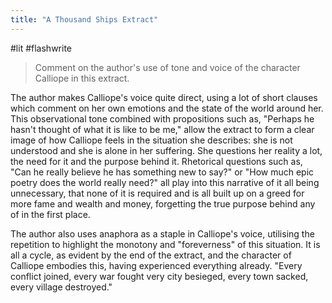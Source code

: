 ```yaml
---
title: "A Thousand Ships Extract"
---
```


#lit #flashwrite 

> Comment on the author's use of tone and voice of the character Calliope in this extract.

The author makes Calliope's voice quite direct, using a lot of short clauses which comment on her own emotions and the state of the world around her. This observational tone combined with propositions such as, "Perhaps he hasn't thought of what it is like to be me," allow the extract to form a clear image of how Calliope feels in the situation she describes: she is not understood and she is alone in her suffering. She questions her reality a lot, the need for it and the purpose behind it. Rhetorical questions such as, "Can he really believe he has something new to say?" or "How much epic poetry does the world really need?" all play into this narrative of it all being unnecessary, that none of it is required and is all built up on a greed for more fame and wealth and money, forgetting the true purpose behind any of in the first place.

The author also uses anaphora as a staple in Calliope's voice, utilising the repetition to highlight the monotony and "foreverness" of this situation. It is all a cycle, as evident by the end of the extract, and the character of Calliope embodies this, having experienced everything already. "Every conflict joined, every war fought very city besieged, every town sacked, every village destroyed."